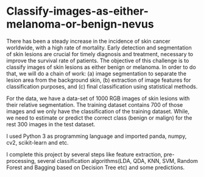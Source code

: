 # Classify-images-as-either-melanoma-or-benign-nevus

There has been a steady increase in the incidence of skin cancer worldwide, with
a high rate of mortality. Early detection and segmentation of skin lesions are crucial for
timely diagnosis and treatment, necessary to improve the survival rate of patients. The
objective of this challenge is to classify images of skin lesions as either benign or
melanoma. In order to do that, we will do a chain of work: (a) image segmentation to
separate the lesion area from the background skin, (b) extraction of image features for
classification purposes, and (c) final classification using statistical methods.

For the data, we have a data-set of 1000 RGB images of skin lesions with their
relative segmentation. The training dataset contains 700 of those images and we only
have the classification of the training dataset. While, we need to estimate or predict the
correct class (benign or malign) for the rest 300 images in the test dataset.

I used Python 3 as programming language and imported panda, numpy, cv2,
scikit-learn and etc.

I complete this project by several steps like feature extraction, pre-processing, several classification algorithms(LDA, QDA, KNN, SVM, Random Forest and Bagging based on Decision Tree etc) and some predictions. 
